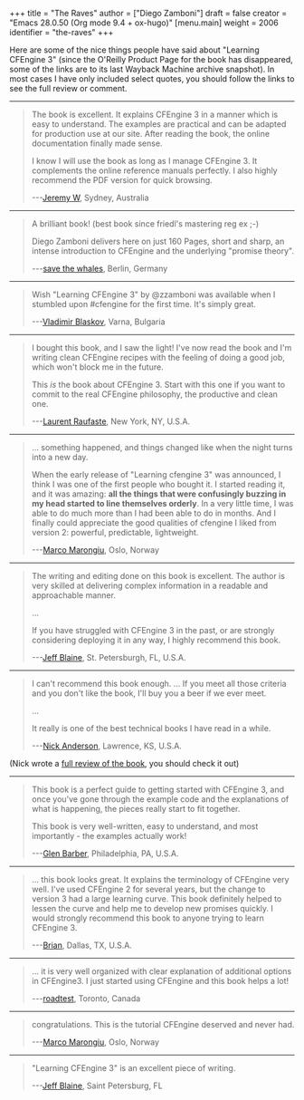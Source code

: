 +++
title = "The Raves"
author = ["Diego Zamboni"]
draft = false
creator = "Emacs 28.0.50 (Org mode 9.4 + ox-hugo)"
[menu.main]
  weight = 2006
  identifier = "the-raves"
+++

Here are some of the nice things people have said about "Learning CFEngine 3" (since the O'Reilly Product Page for the book has disappeared, some of the links are to its last Wayback Machine archive snapshot). In most cases I have only included select quotes, you should follow the links to see the full review or comment.

---

> The book is excellent. It explains CFEngine 3 in a manner which is easy to understand. The examples are practical and can be adapted for production use at our site. After reading the book, the online documentation finally made sense.
>
> I know I will use the book as long as I manage CFEngine 3. It complements the online reference manuals perfectly. I also highly recommend the PDF version for quick browsing.
>
> ---[Jeremy W](https://web.archive.org/web/20161211230610/https://shop.oreilly.com/product/0636920022022.do#PowerReview), Sydney, Australia

---

> A brilliant book! (best book since friedl's mastering reg ex ;-)
>
> Diego Zamboni delivers here on just 160 Pages, short and sharp, an intense introduction to CFEngine and the underlying "promise theory".
>
> ---[save the whales](https://web.archive.org/web/20161211230610/https://shop.oreilly.com/product/0636920022022.do#PowerReview), Berlin, Germany

---

> Wish "Learning CFEngine 3" by @zzamboni was available when I stumbled upon ‪#cfengine‬ for the first time. It's simply great.
>
> ---[Vladimir Blaskov](https://twitter.com/vblaskov/status/217522686199463936), Varna, Bulgaria

---

> I bought this book, and I saw the light! I've now read the book and I'm writing clean CFEngine recipes with the feeling of doing a good job, which won't block me in the future.
>
> This _is_ the book about CFEngine 3. Start with this one if you want to commit to the real CFEngine philosophy, the productive and clean one.
>
> ---[Laurent Raufaste](https://www.amazon.com/review/R2AY7CMR3F0XKF), New York, NY, U.S.A.

---

> ... something happened, and things changed like when the night turns into a new day.
>
> When the early release of "Learning cfengine 3" was announced, I think I was one of the first people who bought it. I started reading it, and it was amazing: **all the things that were confusingly buzzing in my head started to line themselves orderly**. In a very little time, I was able to do much more than I had been able to do in months. And I finally could appreciate the good qualities of cfengine I liked from version 2: powerful, predictable, lightweight.
>
> ---[Marco Marongiu](https://syslog.me/2012/06/17/why-i-gave-up-puppet-and-chose-cfengine-3/), Oslo, Norway

---

> The writing and editing done on this book is excellent. The author is very skilled at delivering complex information in a readable and approachable manner.
>
> ...
>
> If you have struggled with CFEngine 3 in the past, or are strongly considering deploying it in any way, I highly recommend this book.
>
> ---[Jeff Blaine](https://web.archive.org/web/20161211230610/https://shop.oreilly.com/product/0636920022022.do#PowerReview), St. Petersburgh, FL, U.S.A.

---

> I can't recommend this book enough. ... If you meet all those criteria and you don't like the book, I'll buy you a beer if we ever meet.
>
> ...
>
> It really is one of the best technical books I have read in a while.
>
> ---[Nick Anderson](https://www.cmdln.org/2012/03/29/review-learning-cfengine-3/), Lawrence, KS, U.S.A.

(Nick wrote a [full review of the book](https://www.cmdln.org/2012/03/29/review-learning-cfengine-3/), you should check it out)

---

> This book is a perfect guide to getting started with CFEngine 3, and once you've gone through the example code and the explanations of what is happening, the pieces really start to fit together.
>
> This book is very well-written, easy to understand, and most importantly - the examples actually work!
>
> ---[Glen Barber](https://web.archive.org/web/20161211230610/https://shop.oreilly.com/product/0636920022022.do#PowerReview), Philadelphia, PA, U.S.A.

---

> ... this book looks great. It explains the terminology of CFEngine very well. I've used CFEngine 2 for several years, but the change to version 3 had a large learning curve. This book definitely helped to lessen the curve and help me to develop new promises quickly. I would strongly recommend this book to anyone trying to learn CFEngine 3.
>
> ---[Brian](https://web.archive.org/web/20161211230610/https://shop.oreilly.com/product/0636920022022.do#PowerReview), Dallas, TX, U.S.A.

---

> ... it is very well organized with clear explanation of additional options in CFEngine3. I just started using CFEngine and this book helps a lot!
>
> ---[roadtest](https://web.archive.org/web/20161211230610/https://shop.oreilly.com/product/0636920022022.do#PowerReview), Toronto, Canada

---

> congratulations. This is the tutorial CFEngine deserved and never had.
>
> ---[Marco Marongiu](https://groups.google.com/d/msg/help-cfengine/QqdveUWu1%5FI/oVRmx1%5Fh2pQJ), Oslo, Norway

---

> "Learning CFEngine 3" is an excellent piece of writing.
>
> ---[Jeff Blaine](https://twitter.com/#!/cjeffblaine/status/198426894822150145), Saint Petersburg, FL

